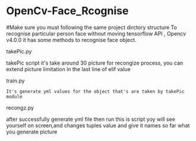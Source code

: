 # OpenCv-Face_Rcognise

#Make sure you must following the same project dirctory structure
To recognise particular person face without moving tensorflow API , Opencv v4.0.0 it has some methods to recognise face object.

takePic.py

  takePic script it's take around 30 picture for recongize process, you can extend picture limitation in the last line of elif value
  
train.py
    
    It's generate yml values for the object that's are taken by takePic module
    
recongz.py

  after successfully generate yml file then run this is script yoy will see yourself on screen,and changes tuples value and give it names so far what you generate picture


